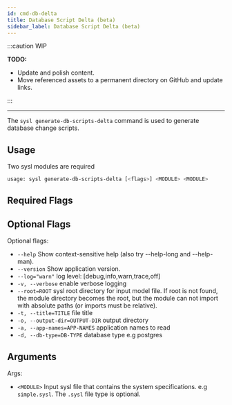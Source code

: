 ```yaml
---
id: cmd-db-delta
title: Database Script Delta (beta)
sidebar_label: Database Script Delta (beta)
---
```


:::caution
WIP

**TODO:**

- Update and polish content.
- Move referenced assets to a permanent directory on GitHub and update links.

:::

---

The `sysl generate-db-scripts-delta` command is used to generate database change scripts.

## Usage

Two sysl modules are required

```bash
usage: sysl generate-db-scripts-delta [<flags>] <MODULE> <MODULE>
```

## Required Flags

## Optional Flags

Optional flags:

- `--help` Show context-sensitive help (also try --help-long and --help-man).
- `--version` Show application version.
- `--log="warn"` log level: [debug,info,warn,trace,off]
- `-v, --verbose` enable verbose logging
- `--root=ROOT` sysl root directory for input model file. If root is not found, the module directory
  becomes the root, but the module can not import with absolute paths (or imports must be
  relative).
- `-t, --title=TITLE` file title
- `-o, --output-dir=OUTPUT-DIR` output directory
- `-a, --app-names=APP-NAMES` application names to read
- `-d, --db-type=DB-TYPE` database type e.g postgres

## Arguments

Args:

- `<MODULE>` Input sysl file that contains the system specifications. e.g `simple.sysl`. The `.sysl` file type is optional.
